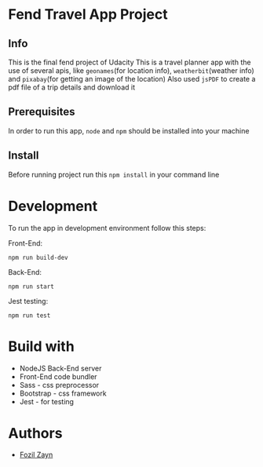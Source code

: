 # Fend Travel App Project

## Info
This is the final fend project of Udacity 
This is a travel planner app with the use of several apis, like `geonames`(for location info), `weatherbit`(weather info) and `pixabay`(for getting an image of the location)
Also used `jsPDF` to create a pdf file of a trip details and download it 

## Prerequisites 
 
 In order to run this app, `node` and `npm` should be installed into your machine

## Install

Before running project run this `npm install` in your command line

# Development

To run the app in development environment follow this steps:

Front-End:

```npm run build-dev```

Back-End:

```npm run start```

Jest testing:

```npm run test```

# Build with

* NodeJS Back-End server
* Front-End code bundler
* Sass - css preprocessor
* Bootstrap - css framework
* Jest - for testing


# Authors

* [Fozil Zayn](https://github.com/Fozil1771)
